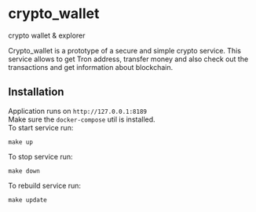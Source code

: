 # crypto_wallet
crypto wallet &amp; explorer

Crypto_wallet is a prototype of a secure and simple crypto service. This service allows to get Tron address, transfer money and also check out the transactions and get information about blockchain. 

## Installation
Application runs on `http://127.0.0.1:8189`<br>
Make sure the `docker-compose` util is installed.<br>
To start service run:
```
make up
```

To stop service run:
```
make down
```
To rebuild service run:
```
make update
```
